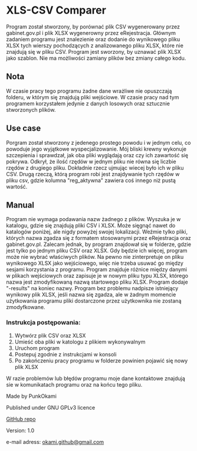 # XLS-CSV Comparer

Program został stworzony, by porównać plik CSV wygenerowany przez 
gabinet.gov.pl i plik XLSX wygenerowny przez eRejestracja. Głównym zadaniem programu 
jest znalezienie oraz dodanie do wynikowego pliku XLSX tych wierszy pochodzących z 
analizowanego pliku XLSX, które nie znajdują się w pliku CSV. Program jest sworzony, 
by uznawać plik XLSX jako szablon. Nie ma możliwości zamiany plików bez zmiany całego kodu.

## Nota
W czasie pracy tego programu żadne dane wrażliwe nie opuszczają folderu, w którym się
znajdują pliki wejściowe. W czasie pracy nad tym programem korzystałem jedynie z 
danych losowych oraz sztucznie stworzonych plików.

## Use case
Porgram został stworzony z jedenego prostego powodu i w jednym celu, co powoduje jego
wyjątkowe wyspecjalizowanie. Mój bliski krewny wykonuje szczepienia i sprawdzał, jak oba pliki wyglądają
oraz czy ich zawartość się pokrywa. Odkrył, że ilość rzędów w jednym pliku nie równa się
liczbie rzędów z drugiego pliku. Dokładnie rzecz ujmując wiecej było ich w pliku CSV. Drugą 
rzeczą, którą program robi jest znajdywanie tych rzędów w pliku csv, gdzie kolumna "reg_aktywna"
zawiera coś innego niż pustą wartość. 

## Manual
Program nie wymaga podawania nazw żadnego z plików. Wyszuka je w katalogu, gdzie się
znajdują pliki CSV i XLSX. Może sięgnąć nawet do katalogów poniżej, ale nigdy powyżej swojej
lokalizacji. Weźmie tylko pliki, których nazwa zgadza się z formatem stosowanymi przez eRejestracja
oraz gabinet.gov.pl. Zalecam jednak, by program znajdował się w folderze, gdzie jest tylko po 
jednym pliku CSV oraz XLSX. Gdy będzie ich więcej, program może nie wybrać właściwych plików. 
Na pewno nie zinterpretuje on pliku wynikowego XLSX jako wejściowego, więc nie trzeba usuwać 
go między sesjami korzystania z programu. Program znajduje różnice między danymi w plikach 
wejściowych oraz zapisuje je w nowym pliku typu XLSX, którego nazwa jest zmodyfikowaną nazwą 
startowego pliku XLSX. Program dodaje "-results" na koniec nazwy. Program bez problemu nadpisze 
istniejący wynikowy plik XLSX, jeśli nazwa się zgadza, ale w żadnym momencie użytkowania programu 
pliki dostarczone przez użytkownika nie zostaną zmodyfkowane.

### Instrukcja postępowania:
1. Wytwórz plik CSV oraz XLSX
2. Umieść oba pliki w katologu z plikiem wykonywalnym
3. Uruchom program
4. Postepuj zgodnie z instrukcjami w konsoli
5. Po zakończeniu pracy programu w folderze powinien pojawić się nowy plik XLSX

W razie problemów lub błędów programu moje dane kontaktowe znajdują sie w komunikatach
programu oraz na końcu tego pliku.

Made by PunkOkami

Published under GNU GPLv3 licence

[GitHub repo](https://github.com/PunkOkami/xls_csv_comparer)

Version: 1.0

e-mail adress: okami.github@gmail.com
